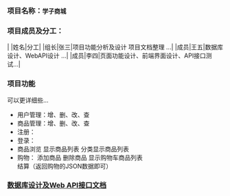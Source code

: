 ### 项目名称：`学子商城`

### 项目成员及分工：
|	|姓名|分工|
|组长|张三|项目功能分析及设计 项目文档整理 ...|
|成员|王五|数据库设计、WebAPI设计 ...|
|成员|李四|页面功能设计、前端界面设计、API接口测试...|
	
### 项目功能
可以更详细些...
- 用户管理：增、删、改、查
- 商品管理：增、删、改、查
- 注册：
- 登录：
- 商品浏览
	显示商品列表
        分类显示商品列表
- 购物：
        添加商品
        删除商品
        显示购物车商品列表	   
        结算（返回购物的JSON数据即可）
	
### [数据库设计及Web API接口文档](https://www.showdoc.cc/753330942628097?page_id=4204998081031757)
